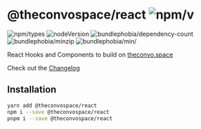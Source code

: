 # @theconvospace/react ![npm/v](https://img.shields.io/npm/v/@theconvospace/react)

![npm/types](https://img.shields.io/npm/types/@theconvospace/react)
![nodeVersion](https://img.shields.io/node/v/@theconvospace/react)
![bundlephobia/dependency-count](https://img.shields.io/librariesio/release/npm/@theconvospace/react)
![bundlephobia/minzip](https://img.shields.io/bundlephobia/minzip/@theconvospace/react)
![bundlephobia/min/](https://img.shields.io/bundlephobia/min/@theconvospace/react)


React Hooks and Components to build on [theconvo.space](https://theconvo.space)

Check out the [Changelog](/packages/react/CHANGELOG.md)

## Installation

```bash
yarn add @theconvospace/react
npm i --save @theconvospace/react
pnpm i --save @theconvospace/react
```
